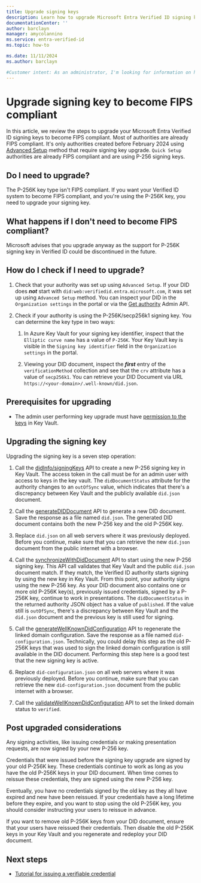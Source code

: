 ```yaml
---
title: Upgrade signing keys
description: Learn how to upgrade Microsoft Entra Verified ID signing keys to become FIPS compliant.
documentationCenter: ''
author: barclayn
manager: amycolannino
ms.service: entra-verified-id
ms.topic: how-to

ms.date: 11/11/2024
ms.author: barclayn

#Customer intent: As an administrator, I'm looking for information on how to upgrate signing keys to become FIPS compliant.
---
```


# Upgrade signing key to become FIPS compliant

In this article, we review the steps to upgrade your Microsoft Entra Verified ID signing keys to become FIPS compliant. 
Most of authorities are already FIPS compliant. It's only authorities created before February 2024 using [Advanced Setup](verifiable-credentials-configure-tenant.md) method that require signing key upgrade. `Quick Setup` authorities are already FIPS compliant and are using P-256 signing keys.

## Do I need to upgrade?

The P-256K key type isn't FIPS compliant. If you want your Verified ID system to become FIPS compliant, and you're using the P-256K key, you need to upgrade your signing key. 

## What happens if I don't need to become FIPS compliant?

Microsoft advises that you upgrade anyway as the support for P-256K signing key in Verified ID could be discontinued in the future.

## How do I check if I need to upgrade?

1. Check that your authority was set up using `Advanced Setup`. If your DID does ***not*** start with `did:web:verifiedid.entra.microsoft.com`, it was set up using `Advanced Setup` method. You can inspect your DID in the `Organization settings` in the portal or via the [Get authority](admin-api.md#get-authority) Admin API.

1. Check if your authority is using the P-256K/secp256k1 signing key. You can determine the key type in two ways:

    1. In Azure Key Vault for your signing key identifier, inspect that the `Elliptic curve name` has a value of `P-256K`. Your Key Vault key is visible in the `Signing key identifier` field in the `Organization settings` in the portal. 

    1. Viewing your DID document, inspect the ***first*** entry of the `verificationMethod` collection and see that the `crv` attribute has a value of `secp256k1`. You can retrieve your DID Document via URL `https://<your-domain>/.well-known/did.json`.

## Prerequisites for upgrading

- The admin user performing key upgrade must have [permission to the keys](verifiable-credentials-configure-tenant.md) in Key Vault.

## Upgrading the signing key

Upgrading the signing key is a seven step operation:

1. Call the [didInfo/signingKeys](admin-api.md#create-signing-key) API to create a new P-256 signing key in Key Vault. The access token in the call must be for an admin user with access to keys in the key vault. The `didDocumentStatus` attribute for the authority changes to an `outOfSync` value, which indicates that there's a discrepancy between Key Vault and the publicly available `did.json` document.

1. Call the [generateDIDDocument](admin-api.md#generate-did-document) API to generate a new DID document. Save the response as a file named `did.json`. The generated DID document contains both the new P-256 key and the old P-256K key.

1. Replace `did.json` on all web servers where it was previously deployed. Before you continue, make sure that you can retrieve the new `did.json` document from the public internet with a browser.

1. Call the [synchronizeWithDidDocument](admin-api.md#synchronize-with-did-document) API to start using the new P-256 signing key. This API call validates that Key Vault and the public `did.json` document match. If they match, the Verified ID authority starts signing by using the new key in Key Vault. From this point, your authority signs using the new P-256 key. As your DID document also contains one or more old P-256K key(s), previously issued credentials, signed by a P-256K key, continue to work in presentations. The `didDocumentStatus` in the returned authority JSON object has a value of `published`. If the value still is `outOfSync`, there's a discrepancy between Key Vault and the `did.json` document and the previous key is still used for signing.

1. Call the [generateWellKnownDidConfiguration](admin-api.md#well-known-did-configuration) API to regenerate the linked domain configuration. Save the response as a file named `did-configuration.json`. Technically, you could delay this step as the old P-256K keys that was used to sign the linked domain configuration is still available in the DID document. Performing this step here is a good test that the new signing key is active.

1. Replace `did-configuration.json` on all web servers where it was previously deployed. Before you continue, make sure that you can retrieve the new `did-configuration.json` document from the public internet with a browser.

1. Call the [validateWellKnownDidConfiguration](admin-api.md#validate-well-known-did-configuration) API to set the linked domain status to `verified`. 

## Post upgraded considerations

Any signing activities, like issuing credentials or making presentation requests, are now signed by your new P-256 key. 

Credentials that were issued before the signing key upgrade are signed by your old P-256K key. These credentials continue to work as long as you have the old P-256K keys in your DID document. When time comes to reissue these credentials, they are signed using the new P-256 key. 

Eventually, you have no credentials signed by the old key as they all have expired and new have been reissued. If your credentials have a long lifetime before they expire, and you want to stop using the old P-256K key, you should consider instructing your users to reissue in advance.

If you want to remove old P-256K keys from your DID document, ensure that your users have reissued their credentials. Then disable the old P-256K keys in your Key Vault and you regenerate and redeploy your DID document.

## Next steps

- [Tutorial for issuing a verifiable credential](verifiable-credentials-configure-issuer.md)